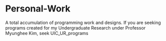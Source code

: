 # Personal-Work
A total accumulation of programming work and designs.
If you are seeking programs created for my Undergraduate Research under Professor Myunghee Kim, seek UIC_UR_programs
